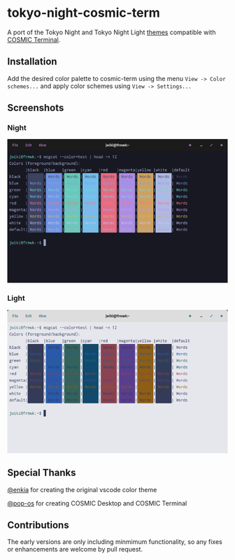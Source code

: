 # tokyo-night-cosmic-term

A port of the Tokyo Night and Tokyo Night Light [themes](https://www.github.com/tokyo-night/tokyo-night-vscode-theme) compatible with [COSMIC Terminal](https://github.com/pop-os/cosmic-term).

## Installation

Add the desired color palette to cosmic-term using the menu `View -> Color schemes...` and apply color schemes using `View -> Settings...`

## Screenshots

### Night

![Tokyo Night theme on Cosmic Terminal](img/night.png)

### Light

![Tokyo Night Light theme on Cosmic Terminal](img/light.png)

## Special Thanks

[@enkia](https://www.github.com/enkia) for creating the original vscode color theme

[@pop-os](https://www.github.com/pop-os) for creating COSMIC Desktop and COSMIC Terminal

## Contributions

The early versions are only including minmimum functionality, so any fixes or enhancements are welcome by pull request.


